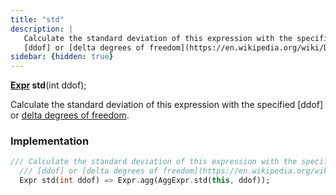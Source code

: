 ```yaml
---
title: "std"
description: |
   Calculate the standard deviation of this expression with the specified
   [ddof] or [delta degrees of freedom](https://en.wikipedia.org/wiki/Degrees_of_freedom_(statistics)).
sidebar: {hidden: true}
---
```

<span class="dart-code"><strong>[Expr] std</strong>(<span class="nobr">int ddof</span>);</span>

 Calculate the standard deviation of this expression with the specified
 [ddof] or [delta degrees of freedom](https://en.wikipedia.org/wiki/Degrees_of_freedom_(statistics)).
### Implementation
```dart
/// Calculate the standard deviation of this expression with the specified
  /// [ddof] or [delta degrees of freedom](https://en.wikipedia.org/wiki/Degrees_of_freedom_(statistics)).
  Expr std(int ddof) => Expr.agg(AggExpr.std(this, ddof));
```

[Expr]: /reference/classes/expr/